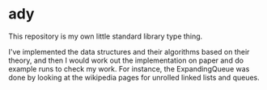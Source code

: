 # ady
This repository is my own little standard library type thing.

I've implemented the data structures and their algorithms based on their theory, and then I would work out the implementation on paper and do example runs to check my work. For instance, the ExpandingQueue was done by looking at the wikipedia pages for unrolled linked lists and queues.
